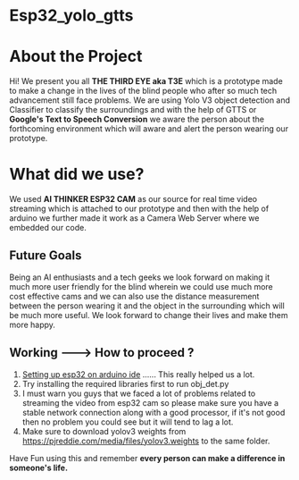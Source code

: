 # Esp32_yolo_gtts


# About the Project

Hi! We present you all **THE THIRD EYE aka T3E** which is a prototype made to make a change in the lives of the blind people who after so much tech advancement still face problems. 
We are using Yolo V3 object detection and Classifier to classify the surroundings and with the help of GTTS or **Google's Text to Speech Conversion** we aware the person about the forthcoming environment which will aware and alert the person wearing our prototype.


# What did we use?

We used **AI THINKER ESP32 CAM** as our source for real time video streaming which is attached to our prototype and then with the help of arduino we further made it work as a Camera Web Server where we embedded our code.

## Future Goals

Being an AI enthusiasts and a tech geeks we look forward on making it much more user friendly for the blind wherein we could use much more cost effective cams and we can also use the distance measurement between the person wearing it and the object in the surrounding which will be much more useful. We look forward to change their lives and make them more happy.

## Working ---> How to proceed ?

 1. [Setting up esp32 on arduino ide](https://randomnerdtutorials.com/installing-the-esp32-board-in-arduino-ide-windows-instructions/) ...... This really helped us a lot.
 2. Try installing the required libraries first to run obj_det.py
 3. I must warn you guys that we faced a lot of problems related to streaming the video from esp32 cam so please make sure you have a stable network connection along with a good processor, if it's not good then no problem you could see but it will tend to lag a lot.
 4. Make sure to download  yolov3 weights from
https://pjreddie.com/media/files/yolov3.weights to the same folder.

Have Fun using this and remember **every person can make a difference in someone's life.**
